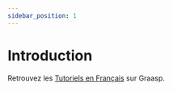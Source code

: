 ```yaml
---
sidebar_position: 1
---
```


# Introduction

Retrouvez les [Tutoriels en Français](https://player.graasp.org/bd918837-5f57-49d2-8867-1d3438377842) sur Graasp.
